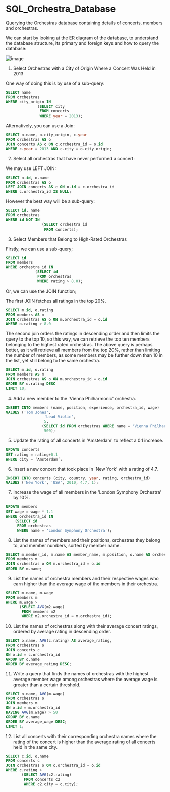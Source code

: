 # SQL_Orchestra_Database
Querying the Orchestras database containing details of concerts, members and orchestras. 

We can start by looking at the ER diagram of the database, to understand the database structure, its primary and foreign keys and how to query the database:

![image](https://github.com/Anna-amon/SQL_Orchestra_Database/assets/144830015/61e1a104-9b7f-48cb-a8de-5c9f0746f5b1)

1) Select Orchestras with a City of Origin Where a Concert Was Held in 2013

One way of doing this is by use of a sub-query:

```sql
SELECT name
FROM orchestras
WHERE city_origin IN
              (SELECT city 
               FROM concerts
               WHERE year = 2013);
```

Alternatively, you can use a Join:

```sql
SELECT o.name, o.city_origin, c.year
FROM orchestras AS o
JOIN concerts AS c ON c.orchestra_id = o.id
WHERE c.year = 2013 AND c.city = o.city_origin;
```

2) Select all orchestras that have never performed a concert:

We may use LEFT JOIN: 

```sql
SELECT o.id, o.name
FROM orchestras AS o
LEFT JOIN concerts AS c ON o.id = c.orchestra_id
WHERE c.orchestra_id IS NULL;
```

However the best way will be a sub-query:

```sql
SELECT id, name
FROM orchestras 
WHERE id NOT IN 
                (SELECT orchestra_id
                 FROM concerts);
```

3) Select Members that Belong to High-Rated Orchestras

Firstly, we can use a sub-query;

```sql
SELECT id
FROM members
WHERE orchestra_id IN 
             (SELECT id 
              FROM orchestras 
              WHERE rating > 8.0);
```

Or, we can use the JOIN function;

The first JOIN fetches all ratings in the top 20%.

```sql
SELECT m.id, o.rating
FROM members AS m
JOIN orchestras AS o ON m.orchestra_id = o.id
WHERE o.rating > 8.0
```

The second join orders the ratings in descending order and then limits the query to the top 10, so this way, we can retrieve the top ten members belonging to the highest rated orchestras. The above query is perhaps better, as it will retrieve all members from the top 20%, rather than limiting the number of members, as some members may be further down than 10 in the list, yet still belong to the same orchestra. 

```sql
SELECT m.id, o.rating
FROM members AS m
JOIN orchestras AS o ON m.orchestra_id = o.id
ORDER BY o.rating DESC
LIMIT 10;
```

4) Add a new member to the 'Vienna Philharmonic' orchestra.

```sql
INSERT INTO members (name, position, experience, orchestra_id, wage)
VALUES ('Tom Jones',
                 'Lead Violin', 
                 5, 
                (SELECT id FROM orchestras WHERE name = 'Vienna Philharmonic'), 
                 500);
```

5) Update the rating of all concerts in 'Amsterdam' to reflect a 0.1 increase.

```sql
UPDATE concerts
SET rating = rating+0.1
WHERE city = ‘Amsterdam’;
```



6) Insert a new concert that took place in 'New York' with a rating of 4.7.

```sql
INSERT INTO concerts (city, country, year, rating, orchestra_id)
VALUES ('New York', 'USA', 2010, 4.7, 1);
```

7) Increase the wage of all members in the 'London Symphony Orchestra' by 10%.

```sql
UPDATE members
SET wage = wage * 1.1
WHERE orchestra_id IN 
    (SELECT id 
     FROM orchestras 
     WHERE name = 'London Symphony Orchestra');
```

8) List the names of members and their positions, orchestras they belong to, and member numbers, sorted by member name.

```sql
SELECT m.member_id, m.name AS member_name, m.position, o.name AS orchestra_name
FROM members m
JOIN orchestras o ON m.orchestra_id = o.id
ORDER BY m.name;
```

9) List the names of orchestra members and their respective wages who earn higher than the average wage of the members in their orchestra.

```sql
SELECT m.name, m.wage
FROM members m
WHERE m.wage >
      (SELECT AVG(m2.wage)
       FROM members m2
       WHERE m2.orchestra_id = m.orchestra_id);
```

10) List the names of orchestras along with their average concert ratings, ordered by average rating in descending order.

```sql
SELECT o.name, AVG(c.rating) AS average_rating, 
FROM orchestras o
JOIN concerts c
ON o.id = c.orchestra_id
GROUP BY o.name
ORDER BY average_rating DESC;
```

11) Write a query that finds the names of orchestras with the highest average member wage among orchestras where the average wage is greater than a certain threshold.

```sql
SELECT o.name, AVG(m.wage)
FROM orchestras o
JOIN members m
ON o.id = m.orchestra_id
HAVING AVG(m.wage) > 50
GROUP BY o.name
ORDER BY average_wage DESC;
LIMIT 1;
```                  

12) List all concerts with their corresponding orchestra names where the rating of the concert is higher than the average rating of all concerts held in the same city.

```sql
SELECT c.id, o.name
FROM concerts c
JOIN orchestras o ON c.orchestra_id = o.id
WHERE c.rating >
       (SELECT AVG(c2.rating)
        FROM concerts c2
        WHERE c2.city = c.city);
```
